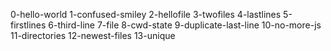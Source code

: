 0-hello-world
1-confused-smiley
2-hellofile
3-twofiles
4-lastlines
5-firstlines
6-third-line
7-file
8-cwd-state
9-duplicate-last-line
10-no-more-js
11-directories
12-newest-files
13-unique
